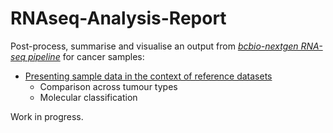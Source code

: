 # RNAseq-Analysis-Report

Post-process, summarise and visualise an output from *[bcbio-nextgen RNA-seq pipeline](https://bcbio-nextgen.readthedocs.io/en/latest/contents/pipelines.html#rna-seq)* for cancer samples:

- [Presenting sample data in the context of reference datasets](./scripts/RNAseq_ref_cohorts_report.md)
	- Comparison across tumour types
	- Molecular classification



Work in progress.
